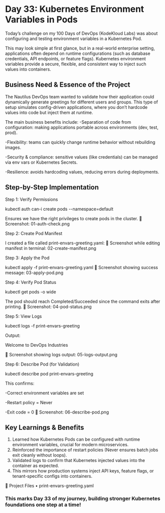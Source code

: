 # Day 33: Kubernetes Environment Variables in Pods
Today’s challenge on my 100 Days of DevOps (KodeKloud Labs) was about configuring and testing environment variables in a Kubernetes Pod.

This may look simple at first glance, but in a real-world enterprise setting, applications often depend on runtime configurations (such as database credentials, API endpoints, or feature flags). Kubernetes environment variables provide a secure, flexible, and consistent way to inject such values into containers.

## Business Need & Essence of the Project
The Nautilus DevOps team wanted to validate how their application could dynamically generate greetings for different users and groups. This type of setup simulates config-driven applications, where you don’t hardcode values into code but inject them at runtime.

The main business benefits include:
-Separation of code from configuration: making applications portable across environments (dev, test, prod).

-Flexibility: teams can quickly change runtime behavior without rebuilding images.

-Security & compliance: sensitive values (like credentials) can be managed via env vars or Kubernetes Secrets.

-Resilience: avoids hardcoding values, reducing errors during deployments.

## Step-by-Step Implementation

Step 1: Verify Permissions

kubectl auth can-i create pods --namespace=default

Ensures we have the right privileges to create pods in the cluster.
📸 Screenshot: 01-auth-check.png

Step 2: Create Pod Manifest

I created a file called print-envars-greeting.yaml:
📸 Screenshot while editing manifest in terminal: 02-create-manifest.png

Step 3: Apply the Pod

kubectl apply -f print-envars-greeting.yaml
📸 Screenshot showing success message: 03-apply-pod.png

Step 4: Verify Pod Status

kubectl get pods -o wide

The pod should reach Completed/Succeeded since the command exits after printing.
📸 Screenshot: 04-pod-status.png

Step 5: View Logs

kubectl logs -f print-envars-greeting

Output:

Welcome to DevOps Industries

📸 Screenshot showing logs output: 05-logs-output.png

Step 6: Describe Pod (for Validation)

kubectl describe pod print-envars-greeting

This confirms:

-Correct environment variables are set

-Restart policy = Never

-Exit code = 0
📸 Screenshot: 06-describe-pod.png

## Key Learnings & Benefits
1. Learned how Kubernetes Pods can be configured with runtime environment variables, crucial for modern microservices.
2. Reinforced the importance of restart policies (Never ensures batch jobs exit cleanly without loops).
3. Validated logs to confirm that Kubernetes injected values into the container as expected.
4. This mirrors how production systems inject API keys, feature flags, or tenant-specific configs into containers.

📂 Project Files
•	print-envars-greeting.yaml
### This marks Day 33 of my journey, building stronger Kubernetes foundations one step at a time!

